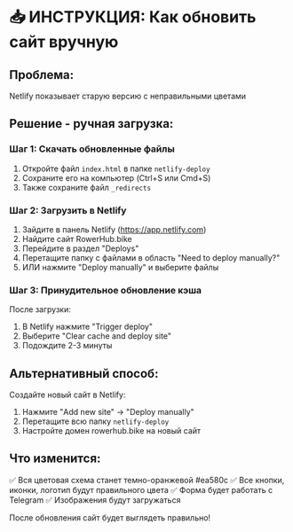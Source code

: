 # 📥 ИНСТРУКЦИЯ: Как обновить сайт вручную

## Проблема: 
Netlify показывает старую версию с неправильными цветами

## Решение - ручная загрузка:

### Шаг 1: Скачать обновленные файлы
1. Откройте файл `index.html` в папке `netlify-deploy`
2. Сохраните его на компьютер (Ctrl+S или Cmd+S)
3. Также сохраните файл `_redirects`

### Шаг 2: Загрузить в Netlify
1. Зайдите в панель Netlify (https://app.netlify.com)
2. Найдите сайт RowerHub.bike
3. Перейдите в раздел "Deploys"
4. Перетащите папку с файлами в область "Need to deploy manually?"
5. ИЛИ нажмите "Deploy manually" и выберите файлы

### Шаг 3: Принудительное обновление кэша
После загрузки:
1. В Netlify нажмите "Trigger deploy"
2. Выберите "Clear cache and deploy site"
3. Подождите 2-3 минуты

## Альтернативный способ:
Создайте новый сайт в Netlify:
1. Нажмите "Add new site" → "Deploy manually"
2. Перетащите всю папку `netlify-deploy`
3. Настройте домен rowerhub.bike на новый сайт

## Что изменится:
✅ Вся цветовая схема станет темно-оранжевой #ea580c
✅ Все кнопки, иконки, логотип будут правильного цвета
✅ Форма будет работать с Telegram
✅ Изображения будут загружаться

После обновления сайт будет выглядеть правильно!